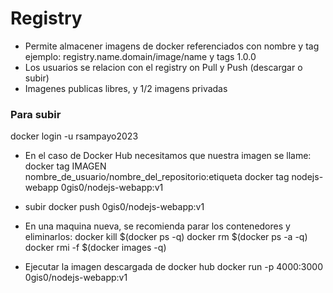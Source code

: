 # Registry
- Permite almacener imagens de docker referenciados con nombre y tag
ejemplo:
registry.name.domain/image/name y tags 1.0.0 
- Los usuarios se relacion con el registry on Pull y Push (descargar o subir)
- Imagenes publicas libres, y 1/2 imagens privadas

### Para subir
docker login -u rsampayo2023
- En el caso de Docker Hub necesitamos que nuestra imagen se llame:
docker tag IMAGEN nombre_de_usuario/nombre_del_repositorio:etiqueta
docker tag nodejs-webapp 0gis0/nodejs-webapp:v1

- subir
docker push 0gis0/nodejs-webapp:v1


- En una maquina nueva, se recomienda parar los contenedores y eliminarlos:
docker kill $(docker ps -q)
docker rm $(docker ps -a -q)
docker rmi -f $(docker images -q)

- Ejecutar la imagen descargada de docker hub
docker run -p 4000:3000 0gis0/nodejs-webapp:v1
